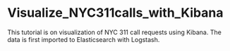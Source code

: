 # Visualize_NYC311calls_with_Kibana
This tutorial is on visualization of NYC 311 call requests using Kibana. The data is first imported to Elasticsearch with Logstash.

